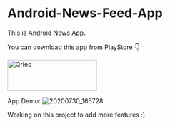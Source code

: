 # Android-News-Feed-App

This is Android News App. 

You can download this app from PlayStore  👇

<a href="https://play.google.com/store/apps/details?id=com.sjcoders.androidnewsapp">
         <img alt="Qries" src="https://play.google.com/intl/en_us/badges/static/images/badges/en_badge_web_generic.png"
          width=200" height="70">
</a>

App Demo: 
![20200730_165728](https://user-images.githubusercontent.com/54996735/88917739-e6082c00-d285-11ea-8339-10307f7008fe.gif)

Working on this project to add more features :)
